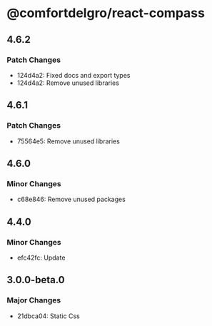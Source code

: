 # @comfortdelgro/react-compass

## 4.6.2

### Patch Changes

- 124d4a2: Fixed docs and export types
- 124d4a2: Remove unused libraries

## 4.6.1

### Patch Changes

- 75564e5: Remove unused libraries

## 4.6.0

### Minor Changes

- c68e846: Remove unused packages

## 4.4.0

### Minor Changes

- efc42fc: Update

## 3.0.0-beta.0

### Major Changes

- 21dbca04: Static Css
